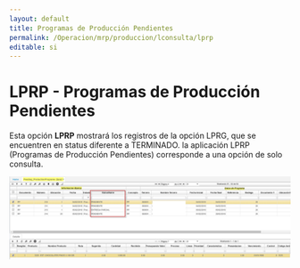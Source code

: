 ```yaml
---
layout: default
title: Programas de Producción Pendientes
permalink: /Operacion/mrp/produccion/lconsulta/lprp
editable: si
---
```


# LPRP - Programas de Producción Pendientes

Esta opción **LPRP** mostrará los registros de la opción LPRG, que se encuentren en status diferente a TERMINADO.
la aplicación LPRP (Programas de Producción Pendientes) corresponde a una opción de solo consulta.  

![](lprp1.png)


